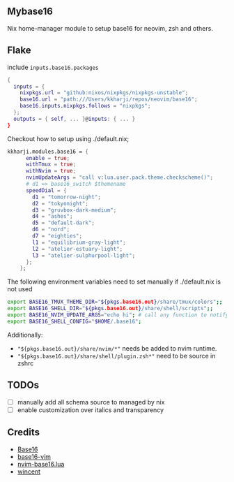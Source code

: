 ## Mybase16

Nix home-manager module to setup base16 for neovim, zsh and others.

## Flake

include `inputs.base16.packages`
```nix
{
  inputs = {
    nixpkgs.url = "github:nixos/nixpkgs/nixpkgs-unstable";
    base16.url = "path:///Users/kkharji/repos/neovim/base16";
    base16.inputs.nixpkgs.follows = "nixpkgs";
  };
  outputs = { self, ... }@inputs: { ... }
}
```

Checkout how to setup using ./default.nix;

```nix
kkharji.modules.base16 = {
      enable = true;
      withTmux = true;
      withNvim = true;
      nvimUpdateArgs = "call v:lua.user.pack.theme.checkscheme()";
      # d1 => base16_switch $themename
      speedDial = {
        d1 = "tomorrow-night";
        d2 = "tokyonight";
        d3 = "gruvbox-dark-medium";
        d4 = "ashes";
        d5 = "default-dark";
        d6 = "nord";
        d7 = "eighties";
        l1 = "equilibrium-gray-light";
        l2 = "atelier-estuary-light";
        l3 = "atelier-sulphurpool-light";
      };
    };
```

The following environment variables need to set manually if ./default.nix is not used

```bash
export BASE16_TMUX_THEME_DIR="${pkgs.base16.out}/share/tmux/colors";;
export BASE16_SHELL_DIR="${pkgs.base16.out}/share/shell/scripts";;
export BASE16_NVIM_UPDATE_ARGS="echo hi"; # call any function to notify nvim of theme change
export BASE16_SHELL_CONFIG="$HOME/.base16";
```

Additionally:

- `"${pkgs.base16.out}/share/nvim/*"` needs be added to nvim runtime.
- `"${pkgs.base16.out}/share/shell/plugin.zsh*"` need to be source in zshrc

## TODOs

- [ ] manually add all schema source to managed by nix
- [ ] enable customization over italics and transparency

## Credits

- [Base16](https://github.com/chriskempson/base16)
- [base16-vim](https://github.com/chriskempson/base16-vim)
- [nvim-base16.lua](https://github.com/norcalli/nvim-base16.lua)
- [wincent](https://github.com/wincent)
